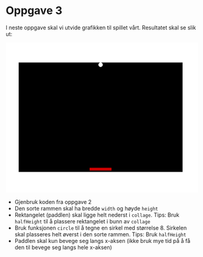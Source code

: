 # Oppgave 3

I neste oppgave skal vi utvide grafikken til spillet vårt. Resultatet skal se slik ut:

![Oppgave3∏](img/oppgave3.png)

- Gjenbruk koden fra oppgave 2
- Den sorte rammen skal ha bredde ```width``` og høyde ```height```
- Rektangelet (paddlen) skal ligge helt nederst i ```collage```. Tips: Bruk ```halfHeight``` til å plassere rektangelet i bunn av ```collage```
- Bruk funksjonen ```circle``` til å tegne en sirkel med størrelse 8. Sirkelen skal plasseres helt øverst i den sorte rammen. Tips: Bruk ```halfHeight```
- Paddlen skal kun bevege seg langs x-aksen (ikke bruk mye tid på å få den til bevege seg langs hele x-aksen)